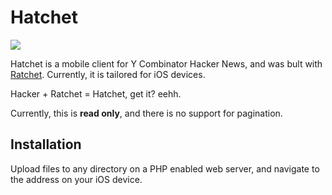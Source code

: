 # Hatchet
<img src="https://raw.github.com/jakiestfu/Hatchet/master/assets/img/hatchet.png">

Hatchet is a mobile client for Y Combinator Hacker News, and was bult with <a href="http://maker.github.com/ratchet/" target="_blank">Ratchet</a>. Currently, it is tailored for iOS devices.

Hacker + Ratchet = Hatchet, get it? eehh.

Currently, this is <b>read only</b>, and there is no support for pagination.

## Installation
Upload files to any directory on a PHP enabled web server, and navigate to the address on your iOS device.
